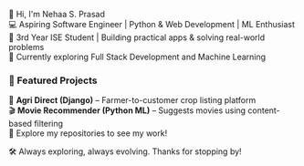 👋 Hi, I'm Nehaa S. Prasad  
💻 Aspiring Software Engineer | Python & Web Development | ML Enthusiast  
🚀 3rd Year ISE Student | Building practical apps & solving real-world problems  
🌱 Currently exploring Full Stack Development and Machine Learning  

### 📌 Featured Projects
🌾 **Agri Direct (Django)** – Farmer-to-customer crop listing platform  
🎬 **Movie Recommender (Python ML)** – Suggests movies using content-based filtering   
🔗 Explore my repositories to see my work!  

🛠 Always exploring, always evolving. Thanks for stopping by!



<!---
Nehaa-Prasad/Nehaa-Prasad is a ✨ special ✨ repository because its `README.md` (this file) appears on your GitHub profile.
You can click the Preview link to take a look at your changes.
--->
